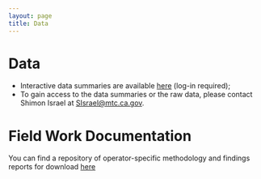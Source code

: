```yaml
---
layout: page
title: Data
---
```


# Data
*	Interactive data summaries are available [here](http://analytics.mtc.ca.gov/foswiki/Sandbox/OnBoardSurveys) (log-in required);
*	To gain access to the data summaries or the raw data, please contact Shimon Israel at SIsrael@mtc.ca.gov.

# Field Work Documentation 
You can find a repository of operator-specific methodology and findings reports for download [here](https://mtcdrive.box.com/onboard-survey-reports)


